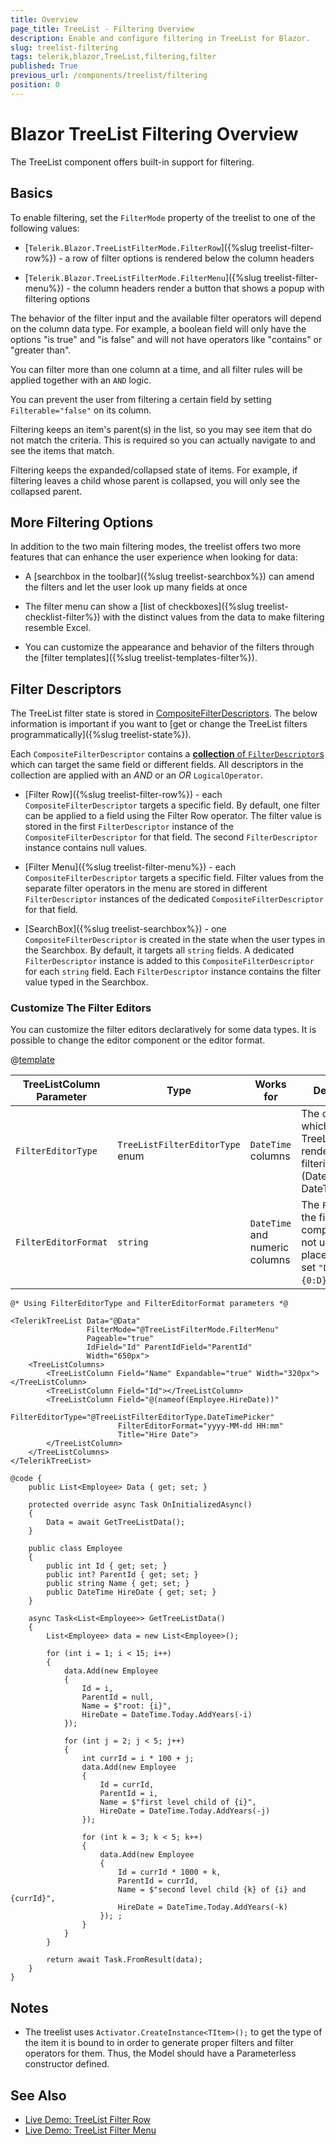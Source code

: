 ```yaml
---
title: Overview
page_title: TreeList - Filtering Overview
description: Enable and configure filtering in TreeList for Blazor.
slug: treelist-filtering
tags: telerik,blazor,TreeList,filtering,filter
published: True
previous_url: /components/treelist/filtering
position: 0
---
```


# Blazor TreeList Filtering Overview

The TreeList component offers built-in support for filtering.

## Basics

To enable filtering, set the `FilterMode` property of the treelist to one of the following values:

* [`Telerik.Blazor.TreeListFilterMode.FilterRow`]({%slug treelist-filter-row%}) - a row of filter options is rendered below the column headers

* [`Telerik.Blazor.TreeListFilterMode.FilterMenu`]({%slug treelist-filter-menu%}) - the column headers render a button that shows a popup with filtering options

The behavior of the filter input and the available filter operators will depend on the column data type. For example, a boolean field will only have the options "is true" and "is false" and will not have operators like "contains" or "greater than".

You can filter more than one column at a time, and all filter rules will be applied together with an `AND` logic.

You can prevent the user from filtering a certain field by setting `Filterable="false"` on its column.


Filtering keeps an item's parent(s) in the list, so you may see item that do not match the criteria. This is required so you can actually navigate to and see the items that match.

Filtering keeps the expanded/collapsed state of items. For example, if filtering leaves a child whose parent is collapsed, you will only see the collapsed parent.

## More Filtering Options

In addition to the two main filtering modes, the treelist offers two more features that can enhance the user experience when looking for data:

* A [searchbox in the toolbar]({%slug treelist-searchbox%}) can amend the filters and let the user look up many fields at once

* The filter menu can show a [list of checkboxes]({%slug treelist-checklist-filter%}) with the distinct values from the data to make filtering resemble Excel.

* You can customize the appearance and behavior of the filters through the [filter templates]({%slug treelist-templates-filter%}).

## Filter Descriptors

The TreeList filter state is stored in [CompositeFilterDescriptors](https://docs.telerik.com/blazor-ui/api/Telerik.DataSource.CompositeFilterDescriptor). The below information is important if you want to [get or change the TreeList filters programmatically]({%slug treelist-state%}).

Each `CompositeFilterDescriptor` contains a [**collection** of `FilterDescriptor`s](https://docs.telerik.com/blazor-ui/api/Telerik.DataSource.FilterDescriptorCollection) which can target the same field or different fields. All descriptors in the collection are applied with an *AND* or an *OR* `LogicalOperator`.

* [Filter Row]({%slug treelist-filter-row%}) - each `CompositeFilterDescriptor` targets a specific field. By default, one filter can be applied to a field using the Filter Row operator. The filter value is stored in the first `FilterDescriptor` instance of the `CompositeFilterDescriptor` for that field. The second `FilterDescriptor` instance contains null values.

* [Filter Menu]({%slug treelist-filter-menu%}) - each `CompositeFilterDescriptor` targets a specific field. Filter values from the separate filter operators in the menu are stored in different `FilterDescriptor` instances of the dedicated `CompositeFilterDescriptor` for that field.

* [SearchBox]({%slug treelist-searchbox%}) - one `CompositeFilterDescriptor` is created in the state when the user types in the Searchbox. By default, it targets all `string` fields. A dedicated `FilterDescriptor` instance is added to this `CompositeFilterDescriptor` for each `string` field. Each `FilterDescriptor` instance contains the filter value typed in the Searchbox.

### Customize The Filter Editors

You can customize the filter editors declaratively for some data types. It is possible to change the editor component or the editor format.

@[template](/_contentTemplates/common/parameters-table-styles.md#table-layout)

| TreeListColumn Parameter | Type | Works for | Description |
|---|---|---|---|
| `FilterEditorType` | `TreeListFilterEditorType` enum | `DateTime` columns | The component, which the TreeList will render for filtering (DatePicker or DateTimePicker). |
| `FilterEditorFormat` | `string` | `DateTime` and numeric columns | The `Format` of the filtering component. Do not use a placeholder (e.g. set `"D"`, not `"{0:D}"`). |

````CSHTML
@* Using FilterEditorType and FilterEditorFormat parameters *@

<TelerikTreeList Data="@Data" 
                 FilterMode="@TreeListFilterMode.FilterMenu"
                 Pageable="true" 
                 IdField="Id" ParentIdField="ParentId" 
                 Width="650px">
    <TreeListColumns>
        <TreeListColumn Field="Name" Expandable="true" Width="320px"></TreeListColumn>
        <TreeListColumn Field="Id"></TreeListColumn>
        <TreeListColumn Field="@(nameof(Employee.HireDate))"
                        FilterEditorType="@TreeListFilterEditorType.DateTimePicker"
                        FilterEditorFormat="yyyy-MM-dd HH:mm"
                        Title="Hire Date">
        </TreeListColumn>
    </TreeListColumns>
</TelerikTreeList>

@code {
    public List<Employee> Data { get; set; }

    protected override async Task OnInitializedAsync()
    {
        Data = await GetTreeListData();
    }

    public class Employee
    {
        public int Id { get; set; }
        public int? ParentId { get; set; }
        public string Name { get; set; }
        public DateTime HireDate { get; set; }
    }

    async Task<List<Employee>> GetTreeListData()
    {
        List<Employee> data = new List<Employee>();

        for (int i = 1; i < 15; i++)
        {
            data.Add(new Employee
            {
                Id = i,
                ParentId = null,
                Name = $"root: {i}",
                HireDate = DateTime.Today.AddYears(-i)
            });

            for (int j = 2; j < 5; j++)
            {
                int currId = i * 100 + j;
                data.Add(new Employee
                {
                    Id = currId,
                    ParentId = i,
                    Name = $"first level child of {i}",
                    HireDate = DateTime.Today.AddYears(-j)
                });

                for (int k = 3; k < 5; k++)
                {
                    data.Add(new Employee
                    {
                        Id = currId * 1000 + k,
                        ParentId = currId,
                        Name = $"second level child {k} of {i} and {currId}",
                        HireDate = DateTime.Today.AddYears(-k)
                    }); ;
                }
            }
        }

        return await Task.FromResult(data);
    }
}
````


## Notes

* The treelist uses `Activator.CreateInstance<TItem>();` to get the type of the item it is bound to in order to generate proper filters and filter operators for them. Thus, the Model should have a Parameterless constructor defined.

## See Also

  * [Live Demo: TreeList Filter Row](https://demos.telerik.com/blazor-ui/treelist/filter-row)
  * [Live Demo: TreeList Filter Menu](https://demos.telerik.com/blazor-ui/treelist/filter-menu)
